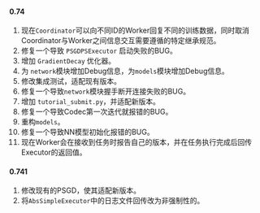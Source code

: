 #### 0.74
1. 现在`Coordinator`可以向不同ID的Worker回复不同的训练数据，同时取消Coordinator与Worker之间信息交互需要遵循的特定继承规范。
2. 修复一个导致 `PSGDPSExecutor` 启动失败的BUG。
3. 增加 `GradientDecay` 优化器。
4. 为 `network`模块增加Debug信息，为`models`模块增加Debug信息。
5. 修改集成测试，适配现有版本。
6. 修复一个导致`network`模块握手断开连接失败的BUG。
7. 增加 `tutorial_submit.py`，并适配新版本。
8. 修复一个导致Codec第一次迭代就报错的BUG。
9. 重构`models`。
10. 修复一个导致NN模型初始化报错的BUG。
11. 现在Worker会在接收到任务时报告自己的版本，并在任务执行完成后回传Executor的返回值。

#### 0.741
1. 修改现有的PSGD，使其适配新版本。
2. 将`AbsSimpleExecutor`中的日志文件回传改为非强制性的。
